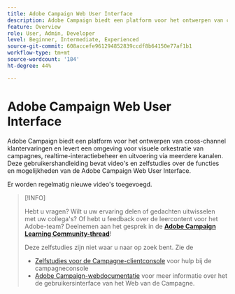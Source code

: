 ```yaml
---
title: Adobe Campaign Web User Interface
description: Adobe Campaign biedt een platform voor het ontwerpen van cross-channel klantervaringen en levert een omgeving voor visuele orkestratie van campagnes, realtime-interactiebeheer en uitvoering via meerdere kanalen. Deze gebruikershandleiding bevat video's en zelfstudies over de functies en mogelijkheden van de Adobe Campaign Web User Interface.
feature: Overview
role: User, Admin, Developer
level: Beginner, Intermediate, Experienced
source-git-commit: 608accefe961294852839ccdf8b64150e77af1b1
workflow-type: tm+mt
source-wordcount: '184'
ht-degree: 44%

---
```


# Adobe Campaign Web User Interface

Adobe Campaign biedt een platform voor het ontwerpen van cross-channel klantervaringen en levert een omgeving voor visuele orkestratie van campagnes, realtime-interactiebeheer en uitvoering via meerdere kanalen. Deze gebruikershandleiding bevat video&#39;s en zelfstudies over de functies en mogelijkheden van de Adobe Campaign Web User Interface.

Er worden regelmatig nieuwe video&#39;s toegevoegd.

>[!INFO]
> 
> Hebt u vragen? Wilt u uw ervaring delen of gedachten uitwisselen met uw collega&#39;s? Of hebt u feedback over de leercontent voor het Adobe-team? Deelnemen aan het gesprek in de **[Adobe Campaign Learning Community-thread](https://experienceleaguecommunities.adobe.com:443/t5/adobe-campaign-classic/join-the-discussion-on-adobe-campaign-learning/td-p/419096)**!
>
>
> Deze zelfstudies zijn niet waar u naar op zoek bent.
> Zie de
> 
> * [Zelfstudies voor de Campagne-clientconsole](https://experienceleague.adobe.com/docs/campaign-learn/tutorials/overview.html) voor hulp bij de campagneconsole
> * [Adobe Campaign-webdocumentatie](https://experienceleague.adobe.com/docs/campaign-web/v8/campaign-web-home.html) voor meer informatie over het de gebruikersinterface van het Web van de Campagne.

<div id="recs-overview-body-1"></div>
<div id="recs-overview-body-2"></div>
<div id="recs-overview-body-3"></div>
<div id="recs-overview-body-4"></div>
<div id="recs-overview-body-5"></div>
<div id="recs-overview-body-6"></div>

<div id="staff-picks-section">
</div>
